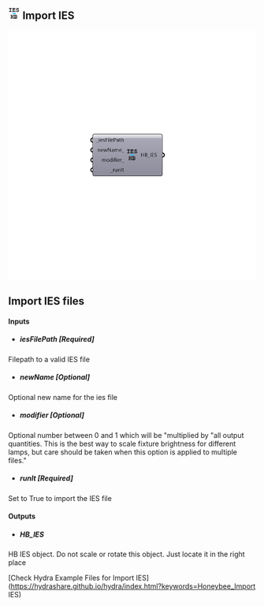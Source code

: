 ## ![](../../images/icons/Import_IES.png) Import IES

![](../../images/components/Import_IES.png)

Import IES files
 -
 

#### Inputs
* ##### iesFilePath [Required]
Filepath to a valid IES file
* ##### newName [Optional]
Optional new name for the ies file
* ##### modifier [Optional]
Optional number between 0 and 1 which will be "multiplied by "all output quantities. This is the best way to scale fixture brightness for different lamps, but care should be taken when this option is applied to multiple files."
* ##### runIt [Required]
Set to True to import the IES file

#### Outputs
* ##### HB_IES
HB IES object. Do not scale or rotate this object. Just locate it in the right place


[Check Hydra Example Files for Import IES](https://hydrashare.github.io/hydra/index.html?keywords=Honeybee_Import IES)